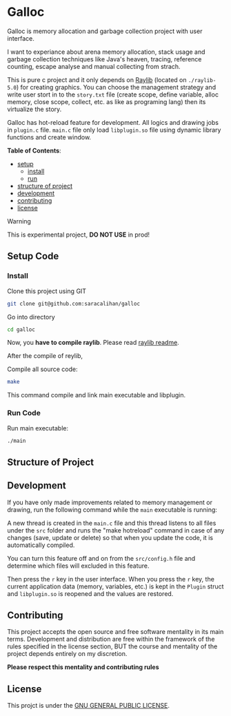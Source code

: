 # Galloc
Galloc is memory allocation and garbage collection project with user interface.

I want to experiance about arena memory allocation, stack usage and garbage collection
techniques like Java's heaven, tracing, reference counting, escape analyse and manual
collecting from strach.

This is pure c project and it only depends on [Raylib](https://www.raylib.com/) (located on `./raylib-5.0`) for creating graphics.
You can choose the management strategy and write user stort in to the `story.txt` file
(create scope, define variable, alloc memory, close scope, collect, etc. as like as programing lang)
then its virtualize the story.


Galloc has hot-reload feature for development. All logics and drawing jobs in
`plugin.c` file. `main.c` file only load `libplugin.so` file using dynamic library
functions and create window.

**Table of Contents**:

- [setup](#setup-code)
  - [install](#install-source-code)
  - [run](#run-code)
- [structure of project](#structure-of-project)
- [development](#development)
- [contributing](#contributing)
- [license](#license)

> [!WARNING]
> This is experimental project, **DO NOT USE** in prod!

## Setup Code

### Install
Clone this project using GIT

```bash
git clone git@github.com:saracalihan/galloc
```

Go into directory

```bash
cd galloc
```

Now, you **have to compile raylib**. Please read [raylib readme](./raylib-5.0/README.md).

After the compile of reylib,

Compile all source code:

```bash
make
```

This command compile and link main executable and libplugin.

### Run Code

Run main executable:
```bash
./main
```

## Structure of Project

## Development
If you have only made improvements related to memory management or drawing,
run the following command while the `main` executable is running:

A new thread is created in the `main.c` file and this thread listens to
all files under the `src` folder and runs the "make hotreload" command
in case of any changes (save, update or delete) so that when you update
the code, it is automatically compiled.

You can turn this feature off and on from the `src/config.h` file and
determine which files will excluded in this feature.

Then press the `r` key in the user interface. When you press the `r` key,
the current application data (memory, variables, etc.) is kept in the
`Plugin` struct and `libplugin.so` is reopened and the values are restored.

## Contributing
This project accepts the open source and free software mentality in its main terms.
Development and distribution are free within the framework of the rules specified
in the license section, BUT the course and mentality of the project depends entirely
on my discretion.

**Please respect this mentality and contributing rules**

## License
This projct is under the [GNU GENERAL PUBLIC LICENSE](./LICENSE).
